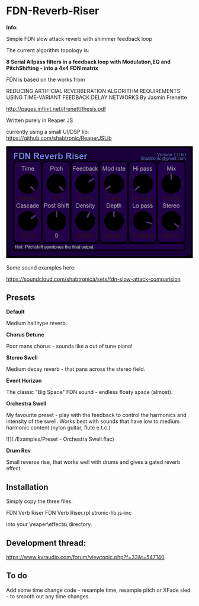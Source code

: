 # FDN-Reverb-Riser

**Info:**

Simple FDN slow attack reverb with shimmer feedback loop

The current algorithm topology is:

**8 Serial Allpass filters in a feedback loop with Modulation,EQ and PitchShifting - into a 4x4 FDN matrix**

FDN is based on the works from

REDUCING ARTIFICIAL REVERBERATION ALGORITHM REQUIREMENTS
USING TIME-VARIANT FEEDBACK DELAY NETWORKS
By
Jasmin Frenette 

http://pages.infinit.net/jfrenett/thesis.pdf

Written purely in Reaper JS

currently using a small UI/DSP lib: https://github.com/shabtronic/ReaperJSLib
 

![](./Images/FDN-Riser-CurrentVersion.png)


Some sound examples here:

https://soundcloud.com/shabtronica/sets/fdn-slow-attack-comparision



## Presets

**Default**

  Medium hall type reverb.

**Chorus Detune**

  Poor mans chorus - sounds like a out of tune piano!

**Stereo Swell**

  Medium decay reverb - that pans across the stereo field.

**Event Horizon**

  The classic "Big Space" FDN sound - endless floaty space (almost).

**Orchestra Swell**

  My favourite preset - play with the feedback to control the harmonics and intensity of the swell.
  Works best with sounds that have low to medium harmonic content (nylon guitar, flute e.t.c.)
  
  ![](./Examples/Preset - Orchestra Swell.flac)

**Drum Rev**

  Small reverse rise, that works well with drums and gives a gated reverb effect.

## Installation

Simply copy the three files:

FDN Verb Riser
FDN Verb Riser.rpl
stronic-lib.js-inc

into your \reaper\effects\ directory.


## Development thread:

https://www.kvraudio.com/forum/viewtopic.php?f=33&t=547140

## To do ##

Add some time change code - resample time, resample pitch or XFade sled - to smooth out any time changes.
